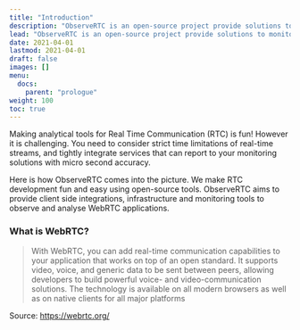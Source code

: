 ```yaml
---
title: "Introduction"
description: "ObserveRTC is an open-source project provide solutions to monitor your WebRTC Applications"
lead: "ObserveRTC is an open-source project provide solutions to monitor your WebRTC Applications"
date: 2021-04-01
lastmod: 2021-04-01
draft: false
images: []
menu:
  docs:
    parent: "prologue"
weight: 100
toc: true
---
```


Making analytical tools for Real Time Communication (RTC) is fun! However it is challenging. You need to consider strict time limitations of real-time streams, and tightly integrate services that can report to your monitoring solutions with micro second accuracy.

Here is how ObserveRTC comes into the picture. We make RTC development fun and easy using open-source tools. ObserveRTC aims to provide client side integrations, infrastructure and monitoring tools to observe and analyse WebRTC applications.

### What is WebRTC?

> With WebRTC, you can add real-time communication capabilities to your application that works on top of an open standard. It supports video, voice, and generic data to be sent between peers, allowing developers to build powerful voice- and video-communication solutions. The technology is available on all modern browsers as well as on native clients for all major platforms

Source: https://webrtc.org/

